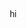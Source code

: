 hi
<html lang="en">
<head>
    <meta charset="UTF-8">
    <meta name="viewport" content="width=device-width, initial-scale=1.0">
    <title>Ishan Jha</title>
    <link rel="stylesheet" href="styles.css">
    <style>
        /* General Styling */
        * {
            box-sizing: border-box;
            margin: 0;
            padding: 0;
            font-family: Arial, sans-serif;
        }


        .publications li {
            background: #fafafa;
            padding: 25px;
            margin: 20px auto;
            border-radius: 10px;
            box-shadow: 2px 2px 10px rgba(0, 0, 0, 0.1);
            max-width: 1200px;
        }

        /* Slideshow */
        .slideshow-container {
            position: relative;
            max-width: 100%;
            margin: 40px auto;
        }

        .mySlides {
            display: none;
            position: relative;
        }

        .mySlides img {
            width: 100%;
            max-height: 600px;
            object-fit: cover;
            border-radius: 10px;
        }

        .numbertext, .text {
            position: absolute;
            color: white;
            background-color: rgba(0, 0, 0, 0.5);
            padding: 8px 12px;
            border-radius: 5px;
        }

        .numbertext {
            top: 10px;
            left: 20px;
        }

        .text {
            bottom: 15px;
            left: 50%;
            transform: translateX(-50%);
            font-size: 20px;
        }

        .prev, .next {
            cursor: pointer;
            position: absolute;
            top: 50%;
            padding: 12px;
            font-size: 24px;
            color: white;
            background-color: rgba(0, 0, 0, 0.5);
            border-radius: 5px;
            user-select: none;
            transform: translateY(-50%);
        }

        .prev { left: 20px; }
        .next { right: 20px; }

        .prev:hover, .next:hover {
            background-color: rgba(0, 0, 0, 0.8);
        }

        .dots-container {
            text-align: center;
            margin-top: 25px;
        }

        .dot {
            cursor: pointer;
            height: 14px;
            width: 14px;
            margin: 0 8px;
            background-color: #bbb;
            border-radius: 50%;
            display: inline-block;
            transition: background-color 0.3s;
        }

        .active, .dot:hover {
            background-color: #717171;
        }

        /* Footer */
        footer {
            margin-top: 60px;
            padding: 25px;
            background: #333;
            color: white;
            font-weight: bold;
            border-radius: 10px;
            text-align: center;
        }
    </style>
</head>
<body>

    <div class="container">
        <!-- Navigation Bar -->
/* Navigation Bar */
.navbar {
    display: flex;
    justify-content: center;
    align-items: center;
    background: #333;
    padding: 15px;
    border-radius: 10px;
}

.nav-title {
    color: white;
    font-size: 24px;
    font-weight: bold;
    text-decoration: none;
    margin-right: 20px;
}

.nav-links {
    display: flex;
    gap: 20px;
}

.nav-links a {
    color: white;
    text-decoration: none;
    font-size: 18px;
    padding: 8px 12px;
    border-radius: 5px;
}

.nav-links a:hover {
    background: rgba(255, 255, 255, 0.2);
}

        <nav class="navbar">
            <a href="index.html" class="nav-title">Ishan Jha</a>
            <div class="nav-links">
                <a href="projects.html">Projects</a>
                <a href="example.com" target="_blank">Google Scholar</a>
                <a href="example.com" target="_blank">GitHub</a>
            </div>
        </nav>


        <!-- Introduction -->
        <section>
            <h1>Welcome!</h1>
            <p>Greetings, I am a ninth grader at Troy High School in Fullerton, California.</p>
            <p>My passions are theoretical mathematics, artificial intelligence, and its applications. Within mathematics, my interests include topology and differential geometry. I also enjoy studying the applications of these ideas in machine learning and industry.</p>
            <p>Another passion of mine is conducting academic research, helping students with math at the UCI Math Circle, and presenting at conferences in AI.</p>
        </section>

        <!-- Publications Section -->
        <section>
            <h2>Publications</h2>
            <ul class="publications">
                <li>
                    <strong>AI-Powered VR Simulations for Semiconductor Industry Training and Education</strong><br>
                    <span style="color: #ff1423;">I. Jha</span>, G. Codina, A. Dong, A. Rodriguez, F. Chen, J. Zhu, K. Hong<br>
                    <em>Journal of Advanced Technological Education</em><br>
                    Accepted November 27, 2024<br>
                    <a href="paper-link" target="_blank">Paper</a> | 
                    <a href="video-link" target="_blank">Video Demo</a>
                </li>
            </ul>
        </section>

        <!-- Slideshow -->
        <section>
            <h2>Gallery</h2>
            <div class="slideshow-container">
                <div class="mySlides fade">
                    <img src="IMG_5966.jpeg" alt="TechConnect">
                    <div class="text">At TechConnect in D.C</div>
                </div>
                <div class="mySlides fade">
                    <img src="IMG_5727.jpeg" alt="White House">
                    <div class="text">At the White House</div>
                </div>
                <a class="prev" onclick="plusSlides(-1)">&#10094;</a>
                <a class="next" onclick="plusSlides(1)">&#10095;</a>
            </div>

            <div class="dots-container">
                <span class="dot" onclick="currentSlide(1)"></span>
                <span class="dot" onclick="currentSlide(2)"></span>
            </div>
        </section>

        <!-- Footer -->
        <footer>
            Copyright &copy; Free to Use.
        </footer>
    </div>

    <script>
        let slideIndex = 1;
        showSlides(slideIndex);

        function plusSlides(n) { showSlides(slideIndex += n); }
        function currentSlide(n) { showSlides(slideIndex = n); }
        function showSlides(n) {
            let slides = document.getElementsByClassName("mySlides");
            let dots = document.getElementsByClassName("dot");

            if (n > slides.length) { slideIndex = 1; }
            if (n < 1) { slideIndex = slides.length; }

            for (let slide of slides) { slide.style.display = "none"; }
            for (let dot of dots) { dot.className = dot.className.replace(" active", ""); }

            slides[slideIndex - 1].style.display = "block";
            dots[slideIndex - 1].className += " active";
        }
    </script>

</body>
</html>
